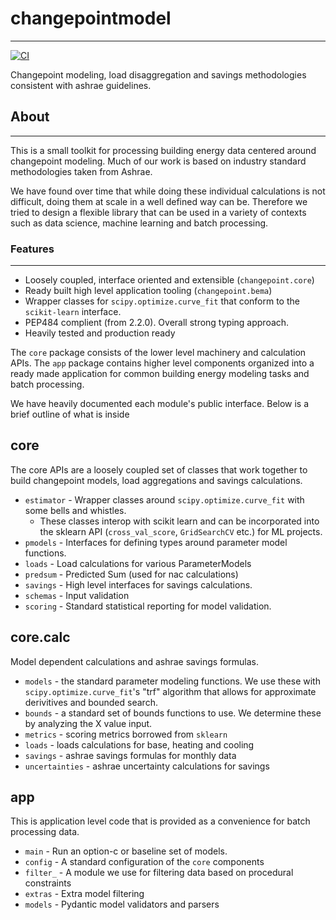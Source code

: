 # changepointmodel 
--- 
[![CI](https://github.com/cunybpl/changepointmodel/actions/workflows/unittests.yaml/badge.svg)](https://github.com/cunybpl/changepointmodel/actions/workflows/unittests.yaml)

Changepoint modeling, load disaggregation and savings methodologies consistent with ashrae guidelines. 


## About 
---

This is a small toolkit for processing building energy data centered around changepoint modeling. Much of our work is based on industry standard methodologies taken from Ashrae. 

We have found over time that while doing these individual calculations is not difficult, doing them at scale in a well defined way can be. Therefore we tried to design a flexible library that can be used in a variety of contexts such as data science, machine learning and batch processing.


### Features 
----

* Loosely coupled, interface oriented and extensible (`changepoint.core`)
* Ready built high level application tooling (`changepoint.bema`)
* Wrapper classes for `scipy.optimize.curve_fit` that conform to the `scikit-learn` interface. 
* PEP484 complient (from 2.2.0). Overall strong typing approach. 
* Heavily tested and production ready 


The `core` package consists of the lower level machinery and calculation APIs. The `app` package contains higher level components organized into a ready made application for common building energy modeling tasks and batch processing. 

We have heavily documented each module's public interface. Below is a brief outline of what is inside 

__core__
----
The core APIs are a loosely coupled set of classes that work together to build changepoint models, load aggregations and savings calculations.

* `estimator` - Wrapper classes around `scipy.optimize.curve_fit` with some bells and whistles. 
    * These classes interop with scikit learn and can be incorporated into the sklearn API (`cross_val_score`, `GridSearchCV` etc.) for ML projects.
* `pmodels` - Interfaces for defining types around parameter model functions. 
* `loads` - Load calculations for various ParameterModels
* `predsum` - Predicted Sum (used for nac calculations)
* `savings` - High level interfaces for savings calculations.
* `schemas` - Input validation 
* `scoring` - Standard statistical reporting for model validation.

__core.calc__ 
----
Model dependent calculations and ashrae savings formulas. 

* `models` - the standard parameter modeling functions. We use these with `scipy.optimize.curve_fit`'s "trf" algorithm that allows for approximate derivitives and bounded search. 
* `bounds` - a standard set of bounds functions to use. We determine these by analyzing the X value input. 
* `metrics` - scoring metrics borrowed from `sklearn` 
* `loads` - loads calculations for base, heating and cooling 
* `savings` - ashrae savings formulas for monthly data 
* `uncertainties` - ashrae uncertainty calculations for savings 

__app__ 
--- 

This is application level code that is provided as a convenience for batch processing data. 

* `main` - Run an option-c or baseline set of models. 
* `config` - A standard configuration of the `core` components 
* `filter_` - A module we use for filtering data based on procedural constraints 
* `extras` - Extra model filtering
* `models` - Pydantic model validators and parsers 






